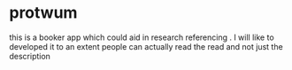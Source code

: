 # protwum
this is a booker app which could aid in research referencing .
I will like to developed it to an extent people can actually read the read and not just the description
